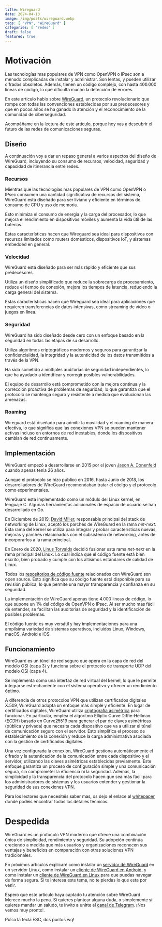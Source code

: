 ```yaml
---
title: Wireguard
date: 2024-04-13
image: /img/posts/wireguard.webp
tags: [ "VPN", "WireGuard" ]
categories: [ "redes" ]
draft: false
featured: true
---
```


# Motivación

Las tecnologías mas populares de VPN como OpenVPN o IPsec son a menudo complicadas de instalar y administrar. Son lentas, y pueden utilizar cifrados obsoletos. Además, tienen un código complejo, con hasta 400.000 líneas de código, lo que dificulta mucho la detección de errores.

En este articulo hablo sobre [WireGuard](https://www.wireguard.com/), un protocolo revolucionario que rompe con todas las convenciones establecidas por sus predecesores y que en pocos años se ha ganado la atención y el reconocimiento de la comunidad de ciberseguridad.

Acompáñame en la lectura de este articulo, porque hoy vas a descubrir el futuro de las redes de comunicaciones seguras.

## Diseño

A continuación voy a dar un repaso general a varios aspectos del diseño de WireGuard, incluyendo su consumo de recursos, velocidad, seguridad y capacidad de itinerancia entre redes.

### Recursos

Mientras que las tecnologías mas populares de VPN como OpenVPN o IPsec consumen una cantidad significativa de recursos del sistema, WireGuard está diseñado para ser liviano y eficiente en términos de consumo de CPU y uso de memoria.

Esto minimiza el consumo de energía y la carga del procesador, lo que mejora el rendimiento en dispositivos móviles y aumenta la vida útil de las baterías.

Estas características hacen que Wireguard sea ideal para dispositivos con recursos limitados como routers domésticos, dispositivos IoT, y sistemas embedded en general.

### Velocidad

WireGuard está diseñado para ser más rápido y eficiente que sus predecesores.

Utiliza un diseño simplificado que reduce la sobrecarga de procesamiento, reduce el tiempo de conexión, mejora los tiempos de latencia, reduciendo la carga general del sistema.

Estas características hacen que Wireguard sea ideal para aplicaciones que requieren transferencias de datos intensivas, como streaming de vídeo o juegos en línea.

### Seguridad

WireGuard ha sido diseñado desde cero con un enfoque basado en la seguridad en todas las etapas de su desarrollo.

Utiliza algoritmos criptográficos modernos y seguros para garantizar la confidencialidad, la integridad y la autenticidad de los datos transmitidos a través de la VPN.

Ha sido sometido a múltiples auditorías de seguridad independientes, lo que ha ayudado a identificar y corregir posibles vulnerabilidades.

El equipo de desarrollo está comprometido con la mejora continua y la corrección proactiva de problemas de seguridad, lo que garantiza que el protocolo se mantenga seguro y resistente a medida que evolucionan las amenazas.

### Roaming

Wireguard está diseñado para admitir la movilidad y el roaming de manera efectiva, lo que significa que las conexiones VPN se pueden mantener activas incluso en entornos de red inestables, donde los dispositivos cambian de red continuamente.

## Implementación

WireGuard empezó a desarrollarse en 2015 por el joven [Jason A. Donenfeld](https://www.businessinsider.es/logro-captar-atencion-hacker-seguridad-vpn-793259) cuando apenas tenia 26 años.

Aunque el protocolo se hizo público en 2016, hasta Junio de 2018, los desarrolladores de WireGuard recomendaban tratar el código y el protocolo como experimentales.

WireGuard esta implementado como un módulo del Linux kernel, en lenguaje C. Algunas herramientas adicionales de espacio de usuario se han desarrollado en Go.

En Diciembre de 2019, [David Miller](https://en.wikipedia.org/wiki/David_S._Miller), responsable principal del stack de networking de Linux, aceptó los parches de WireGuard en la rama *net-next*. Esta rama del kernel se utiliza para integrar y probar características nuevas, mejoras y parches relacionados con el subsistema de networking, antes de incorporarlos a la rama principal.

En Enero de 2020, [Linus Torvalds](https://es.wikipedia.org/wiki/Linus_Torvalds) decidió fusionar esta rama *net-next* en la rama principal del Linux. Lo cual indica que el código fuente está bien escrito, bien probado y cumple con los altísimos estándares de calidad de Linux.

Todos los [repositorios de código fuente](https://www.wireguard.com/repositories/) relacionados con WireGuard son open source. Esto significa que su código fuente está disponible para su revisión pública, lo que permite una mayor transparencia y confianza en su seguridad.

La implementación de WireGuard apenas tiene 4.000 lineas de código, lo que supone un 1% del código de OpenVPN o IPsec. Al ser mucho mas fácil de entender, se facilitan las auditorías de seguridad y la identificación de posibles problemas.

El código fuente es muy versátil y hay implementaciones para una amplísima variedad de sistemas operativos, incluidos Linux, Windows, macOS, Android e iOS.

## Funcionamiento

WireGuard es un túnel de red seguro que opera en la capa de red del modelo OSI (capa 3) y funciona sobre el protocolo de transporte UDP del modelo OSI (capa 4).

Se implementa como una interfaz de red virtual del kernel, lo que le permite integrarse estrechamente con el sistema operativo y ofrecer un rendimiento óptimo.

A diferencia de otros protocolos VPN que utilizan certificados digitales X.509, WireGuard adopta un enfoque más simple y eficiente. En lugar de certificados digitales, WireGuard utiliza [criptografía asimétrica](/posts/criptografia-asimetrica) para funcionar. En particular, emplea el algoritmo Elliptic Curve Diffie-Hellman (ECDH) basado en Curve25519 para generar el par de claves asimétricas (pública y privada) que necesita cada dispositivo que va a utilizar el túnel de comunicación seguro con el servidor. Esto simplifica el proceso de establecimiento de la conexión y reduce la carga administrativa asociada con la gestión de certificados digitales.

Una vez configurada la conexión, WireGuard gestiona automáticamente el cifrado y la autenticación de la comunicación entre cada dispositivo y el servidor, utilizando las claves asimétricas establecidas previamente. Este enfoque garantiza un proceso de configuración simple y una comunicación segura, sin comprometer la eficiencia ni la seguridad. Además, la simplicidad y la transparencia del protocolo hacen que sea más fácil para los administradores de sistemas y los usuarios entender y gestionar la seguridad de sus conexiones VPN.

Para los lectores que necesitéis saber mas, os dejo el enlace al [whitepaper](https://www.wireguard.com/papers/wireguard.pdf) donde podéis encontrar todos los detalles técnicos.

# Despedida

WireGuard es un protocolo VPN moderno que ofrece una combinación única de simplicidad, rendimiento y seguridad. Su adopción continúa creciendo a medida que más usuarios y organizaciones reconocen sus ventajas y beneficios en comparación con otras soluciones VPN tradicionales.

En próximos articulos explicaré como instalar un [servidor de WireGuard](/posts/wireguard-server) en un servidor Linux, como instalar un [cliente de WireGuard en Android](/posts/wireguard-client-android), y como instalar un [cliente de WireGuard en Linux](/posts/wireguard-client-linux) para que puedas navegar de forma segura. Si te interesa este tema, no te pierdas lo que esta por venir.

Espero que este artículo haya captado tu atención sobre WireGuard. Merece mucho la pena. Si quieres plantear alguna duda, o simplemente si quieres mandar un saludo, te invito a unirte al [canal de Telegram](https://t.me/lateclaescape). ¡Nos vemos muy pronto!.

Pulso la tecla ESC, dos puntos wq!
